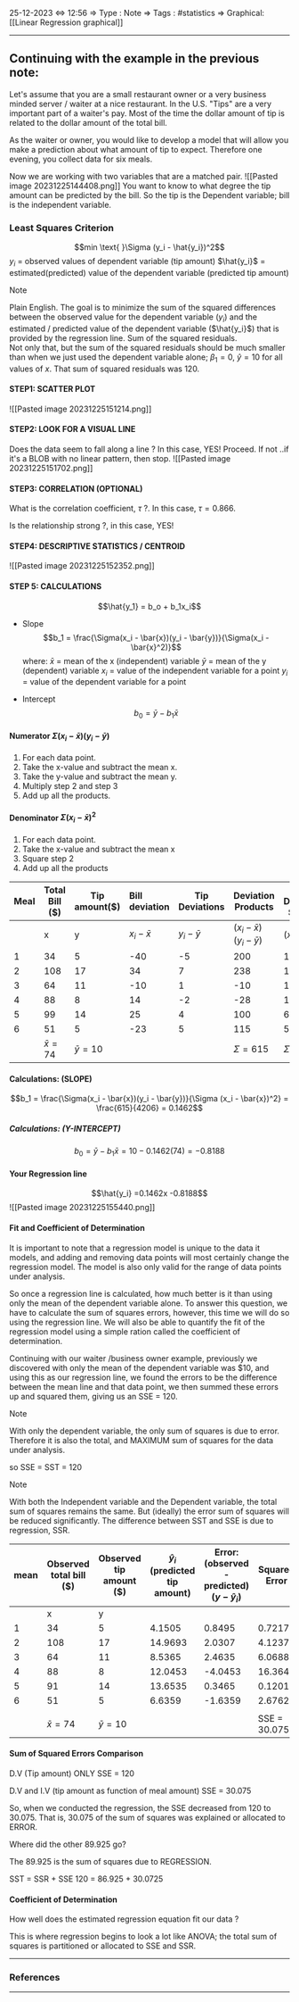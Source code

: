 25-12-2023 <=> 12:56
=> Type : Note
=> Tags : #statistics 
=> Graphical: [[Linear Regression graphical]]

---
## Continuing with the example in the previous note:
Let's assume that you are a small restaurant owner or a very business minded server / waiter at a nice restaurant. In the U.S. "Tips" are a very important part of a waiter's pay. Most of the time the dollar amount of tip is related to the dollar amount of the total bill.

As the waiter or owner, you would like to develop a model that will allow you make a prediction about what amount of tip to expect. Therefore one evening, you collect data for six meals.

Now we are working with two variables that are a matched pair.
![[Pasted image 20231225144408.png]]
You want to know to what degree the tip amount can be predicted by the bill. So the tip is the Dependent variable; bill is the independent variable.

### Least Squares Criterion
$$min \text{ }\Sigma (y_i - \hat{y_i})^2$$
$y_i$ = observed values of dependent variable (tip amount)
$\hat{y_i}$ = estimated(predicted) value of the dependent variable (predicted tip amount)

>[!note] 
>Plain English. The goal is to minimize the sum of the squared differences between the observed value for the dependent variable ($y_i$) and the estimated / predicted value of the dependent variable ($\hat{y_i}$) that is provided by the regression line. Sum of the squared residuals.
><br>
>Not only that, but the sum of the squared residuals should be much smaller than when we just used the dependent variable alone; $\beta_1 = 0$, $\hat{y} = 10$ for all values of $x$. That sum of squared residuals was 120.


#### STEP1: SCATTER PLOT

![[Pasted image 20231225151214.png]]

#### STEP2: LOOK FOR A VISUAL LINE
Does the data seem to fall along a line ?
In this case, YES! Proceed.
If not ..if it's a BLOB with no linear pattern, then stop.
![[Pasted image 20231225151702.png]]

#### STEP3: CORRELATION (OPTIONAL)
What is the correlation coefficient, $\tau$ ?.
In this case, $\tau = 0.866$.

Is the relationship strong ?, in this case, YES!

#### STEP4: DESCRIPTIVE STATISTICS / CENTROID
![[Pasted image 20231225152352.png]]

#### STEP 5: CALCULATIONS
$$\hat{y_1} = b_o + b_1x_i$$
- Slope$$b_1 = \frac{\Sigma(x_i - \bar{x})(y_i - \bar{y})}{\Sigma(x_i - \bar{x}^2)}$$
where:
$\bar{x}$ = mean of the x (independent) variable 
$\bar{y}$ = mean of the y (dependent) variable
$x_i$ = value of the independent variable for a point
$y_i$ = value of the dependent variable for a point

- Intercept $$b_0 = \bar{y} - b_1\bar{x}$$
#### Numerator $\Sigma(x_i - \bar{x})(y_i - \bar{y})$
1. For each data point.
2. Take the x-value and subtract the mean x.
3. Take the y-value and subtract the mean y.
4. Multiply step 2 and step 3
5. Add up all the products.

#### Denominator $\Sigma (x_i - \bar{x})^2$
1. For each data point.
2. Take the x-value and subtract the mean x
3. Square step 2
4. Add up all the products


| Meal | Total Bill (\$) | Tip amount(\$) | Bill deviation  | Tip Deviations  | Deviation Products               | Bill Deviations Squared |
| ---- | --------------- | -------------- |:--------------- | --------------- | -------------------------------- | ----------------------- |
|      | x               | y              | $x_i - \bar{x}$ | $y_i - \bar{y}$ | $(x_i - \bar{x})(y_i - \bar{y})$ | $(x_i - \bar{x})^2$     |
| 1    | 34              | 5              |-40             |    -5             |    200                              |    1600                     |
| 2    | 108             | 17             | 34              |    7             |        238                          |     1156                    |
| 3    | 64              | 11             |-10             |     1            |         -10                         |        100                 |
| 4    | 88              | 8              | 14              |     -2            |         -28                         |       196                  |
| 5    | 99              | 14             | 25              |      4           |           100                       |        625                 |
| 6    | 51              | 5              |-23             |       5          |            115                      |          529               |
|      | $\bar{x} = 74$  | $\bar{y} = 10$ |                 |                 |      $\Sigma = 615$                            |      $\Sigma = 4206$                   |


#### Calculations: (SLOPE)
$$b_1 = \frac{\Sigma(x_i - \bar{x})(y_i - \bar{y})}{\Sigma (x_i - \bar{x})^2} = \frac{615}{4206} = 0.1462$$
##### Calculations: (Y-INTERCEPT)
$$b_0 = \bar{y} - b_1\bar{x} = 10 - 0.1462(74) = -0.8188$$
#### Your Regression line
$$\hat{y_i} =0.1462x -0.8188$$
![[Pasted image 20231225155440.png]]

#### Fit and Coefficient of Determination
It is important to note that a regression model is unique to the data it models, and adding and removing data points will most certainly change the regression model. The model is also only valid for the range of data points under analysis.

So once a regression line is calculated, how much better is it than using only the mean of the dependent variable alone. To answer this question, we have to calculate the sum of squares errors, however, this time we will do so using the regression line. We will also be able to quantify the fit of the regression model using a simple ration called the coefficient of determination.

Continuing with our waiter /business owner example, previously we discovered with only the mean of the dependent variable was $10, and using this as our regression line, we found the errors to be the difference between the mean line and that data point, we then summed these errors up and squared them, giving us an SSE = 120.

>[!note]
>With only the dependent variable, the only sum of squares is due to error. Therefore it is also the total, and MAXIMUM sum of squares for the data under analysis.

so SSE = SST = 120

>[!note]
>With both the Independent variable and the Dependent variable, the total sum of squares remains the same. But (ideally) the error sum of squares will be reduced significantly. The difference between SST and SSE is due to regression, SSR.


| mean | Observed total bill ($) | Observed tip amount ($) | $\hat{y}_i$ (predicted tip amount) | Error: (observed - predicted) ($y - \hat{y}_i$) | Squared Error |
| ---- | ---- | ---- | ---- | ---- | ---- |
|  | x | y |  |  |  |
| 1 | 34 | 5 | 4.1505 | 0.8495 | 0.7217 |
| 2 | 108 | 17 | 14.9693 | 2.0307 | 4.1237 |
| 3 | 64 | 11 | 8.5365 | 2.4635 | 6.0688 |
| 4 | 88 | 8 | 12.0453 | -4.0453 | 16.3645 |
| 5 | 91 | 14 | 13.6535 | 0.3465 | 0.1201 |
| 6 | 51 | 5 | 6.6359 | -1.6359 | 2.6762 |
|  |  |  |  |  |  |
|  | $\bar{x} = 74$ | $\bar{y} = 10$ |  |  | SSE = 30.075 |

#### Sum of Squared Errors Comparison
D.V (Tip amount) ONLY
SSE = 120

D.V and I.V (tip amount as function of meal amount)
SSE = 30.075

So, when we conducted the regression, the SSE decreased from 120 to 30.075. That is, 30.075 of the sum of squares was explained or allocated to ERROR.

Where did the other 89.925 go?

The 89.925 is the sum of squares due to REGRESSION.

SST = SSR + SSE
120 = 86.925 + 30.0725

#### Coefficient of Determination
How well does the estimated regression equation fit our data ?

This is where regression begins to look a lot like ANOVA; the total sum of squares is partitioned or allocated to SSE and SSR.

---
### References

---